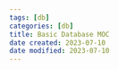 ```yaml
---
tags: [db]
categories: [db]
title: Basic Database MOC
date created: 2023-07-10
date modified: 2023-07-10
---
```

